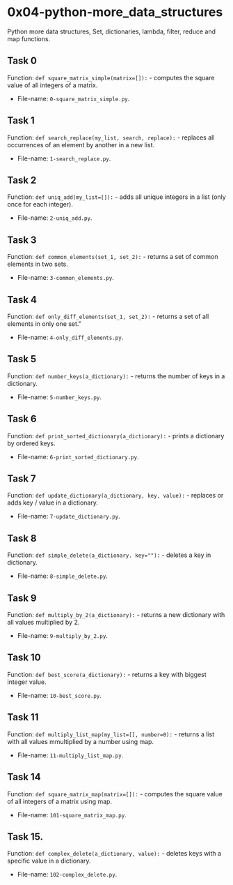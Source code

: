 # 0x04-python-more\_data\_structures
Python more data structures, Set, dictionaries, lambda, filter, reduce and map functions.

## Task 0
Function: `def square_matrix_simple(matrix=[]):` - computes the square value of all integers of a matrix.
* File-name: `0-square_matrix_simple.py`.

## Task 1
Function: `def search_replace(my_list, search, replace):` - replaces all occurrences of an element by another in a new list.
* File-name: `1-search_replace.py`.

## Task 2
Function: `def uniq_add(my_list=[]):` - adds all unique integers in a list (only once for each integer).
* File-name: `2-uniq_add.py`.

## Task 3
Function: `def common_elements(set_1, set_2):` - returns a set of common elements in two sets.
* File-name: `3-common_elements.py`.

## Task 4
Function: `def only_diff_elements(set_1, set_2):` - returns a set of all elements in only one set."
* File-name: `4-only_diff_elements.py`.

## Task 5
Function: `def number_keys(a_dictionary):` - returns the number of keys in a dictionary.
* File-name: `5-number_keys.py`.

## Task 6
Function: `def print_sorted_dictionary(a_dictionary):` - prints a dictionary by ordered keys.
* File-name: `6-print_sorted_dictionary.py`.

## Task 7
Function: `def update_dictionary(a_dictionary, key, value):` - replaces or adds key / value in a dictionary.
* File-name: `7-update_dictionary.py`.

## Task 8
Function: `def simple_delete(a_dictionary. key=""):` - deletes a key in dictionary.
* File-name: `8-simple_delete.py`.

## Task 9
Function: `def multiply_by_2(a_dictionary):` - returns a new dictionary with all values multiplied by 2.
* File-name: `9-multiply_by_2.py`.

## Task 10
Function: `def best_score(a_dictionary):` - returns a key with biggest integer value.
* File-name: `10-best_score.py`.

## Task 11
Function: `def multiply_list_map(my_list=[], number=0):` - returns a list with all values mmultiplied by a number using map.
* File-name: `11-multiply_list_map.py`.

## Task 14
Function: `def square_matrix_map(matrix=[]):` - computes the square value of all integers of a matrix using map.
* File-name: `101-square_matrix_map.py`.

## Task 15.
Function: `def complex_delete(a_dictionary, value):` - deletes keys with a specific value in a dictionary.
* File-name: `102-complex_delete.py`.
